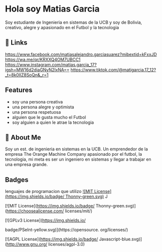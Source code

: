 
# Hola soy Matias Garcia
Soy estudiante de Ingenieria en sistemas de la UCB y soy de Bolivia, creativo, alegre y apasionado en el Futbol y la tecnologia



## 🔗 Links
https://www.facebook.com/matiasalejandro.garciasuarez?mibextid=kFxxJD
https://wa.me/qr/KRXXQ4OM7UBCC1
https://www.instagram.com/matias.garcia_17?igsh=MW16d2diaGNyN2IxNA==
https://www.tiktok.com/@matigarcia.17_12?_t=8k0IIZ8SoQn&_r=1

## Features

- soy una persona creativa
- una persona alegre y optimista
- una persona respetuosa
- alguien que le gusta mucho el Futbol
- soy alguien a quien le atrae la tecnologia 


## 🚀 About Me
Soy un est. de ingenieria en sistemas en la UCB. Un emprendedor de la empresa The Orange Machine Company
 apasionado por el futbol, la tecnologia, mi meta es ser un ingeniero en sistemas y llegar a trabajar en una empresa grande. 

## Badges
lenguajes de programacion que utilizo
[![MIT License](https://img.shields.io/badge/ Thonny-green.svg)](https://choosealicense.com/ licenses/mit/)
J

[![MIT License](https://img.shields.io/badge/ Thonny-green.svg)](https://choosealicense.com/ licenses/mit/)

[![GPLv3 License](https://img.shields.io/

badge/PSeInt-yellow.svg)](https://opensource. org/licenses/)

[![AGPL License](https://img.shields.io/badge/ Javascript-blue.svg)](http://www.gnu.org/ licenses/agpl-3.0)
